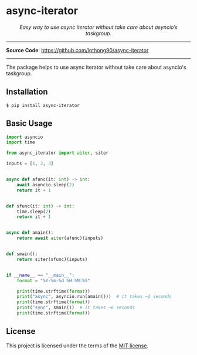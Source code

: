 # async-iterator

<p align="center">
    <em>Easy way to use async iterator without take care about asyncio’s taskgroup.</em>
</p>

---

**Source  Code**: <a href="https://github.com/lpthong90/async-iterator" target="_blank">https://github.com/lpthong90/async-iterator</a>

---

The package helps to use async iterator without take care about asyncio's taskgroup.

## Installation
```console
$ pip install async-iterator
```

</div>

## Basic Usage

```Python
import asyncio
import time

from async_iterator import aiter, siter

inputs = [1, 2, 3]


async def afunc(it: int) -> int:
    await asyncio.sleep(2)
    return it + 1


def sfunc(it: int) -> int:
    time.sleep(2)
    return it + 1


async def amain():
    return await aiter(afunc)(inputs)


def smain():
    return siter(sfunc)(inputs)


if __name__ == "__main__":
    format = "%Y-%m-%d %H:%M:%S"

    print(time.strftime(format))
    print("async", asyncio.run(amain()))  # it takes ~2 seconds
    print(time.strftime(format))
    print("sync", smain())  # it takes ~6 seconds
    print(time.strftime(format))

```







## License

This project is licensed under the terms of the [MIT license](https://github.com/lpthong90/async-iterator/blob/main/LICENSE).